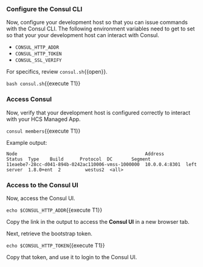### Configure the Consul CLI

Now, configure your development host so that you
can issue commands with the Consul CLI. The following environment
variables need to get to set so that your your development host
can interact with Consul.

- `CONSUL_HTTP_ADDR`
- `CONSUL_HTTP_TOKEN`
- `CONSUL_SSL_VERIFY`

For specifics, review `consul.sh`{{open}}.

`bash consul.sh`{{execute T1}}

### Access Consul

Now, verify that your development host is configured correctly
to interact with your HCS Managed App.

`consul members`{{execute T1}}

Example output:

```plaintext
Node                                               Address        Status  Type    Build      Protocol  DC       Segment
11eaebe7-28cc-d041-894b-0242ac110006-vmss-1000000  10.0.0.4:8301  left    server  1.8.0+ent  2         westus2  <all>
```

### Access to the Consul UI

Now, access the Consul UI.

`echo $CONSUL_HTTP_ADDR`{{execute T1}}

Copy the link in the output to access the **Consul UI** in a new
browser tab.

Next, retrieve the bootstrap token.

`echo $CONSUL_HTTP_TOKEN`{{execute T1}}

Copy that token, and use it to login to the Consul UI.

